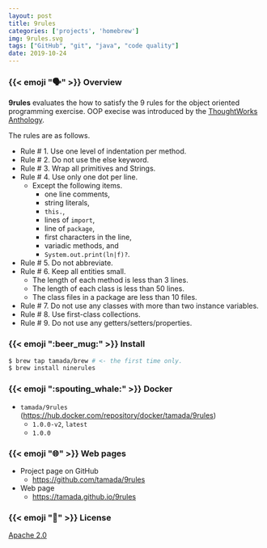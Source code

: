 ```yaml
---
layout: post
title: 9rules
categories: ['projects', 'homebrew']
img: 9rules.svg
tags: ["GitHub", "git", "java", "code quality"]
date: 2019-10-24
---
```


### {{< emoji ":speaking_head:" >}} Overview

**9rules** evaluates the how to satisfy the 9 rules for the object oriented programming exercise.
OOP execise was introduced by the [ThoughtWorks Anthology](http://shop.oreilly.com/product/9781934356142.do).

<!--more-->

The rules are as follows.

* Rule # 1. Use one level of indentation per method.
* Rule # 2. Do not use the else keyword.
* Rule # 3. Wrap all primitives and Strings.
* Rule # 4. Use only one dot per line.
    * Except the following items.
      * one line comments,
      * string literals,
      * `this.`, 
      * lines of `import`, 
      * line of `package`,
      * first characters in the line,
      * variadic methods, and 
      * `System.out.print(ln|f)?`.
* Rule # 5. Do not abbreviate.
* Rule # 6. Keep all entities small.
    * The length of each method is less than 3 lines.
    * The length of each class is less than 50 lines.
    * The class files in a package are less than 10 files.
* Rule # 7. Do not use any classes with more than two instance variables.
* Rule # 8. Use first-class collections.
* Rule # 9. Do not use any getters/setters/properties.



### {{< emoji ":beer_mug:" >}} Install

```sh
$ brew tap tamada/brew # <- the first time only.
$ brew install ninerules
```

### {{< emoji ":spouting_whale:" >}} Docker

* `tamada/9rules` (https://hub.docker.com/repository/docker/tamada/9rules)
    * `1.0.0-v2`, `latest`
    * `1.0.0`

### {{< emoji ":globe_with_meridians:" >}} Web pages

* Project page on GitHub
    * https://github.com/tamada/9rules
* Web page
    * https://tamada.github.io/9rules

### {{< emoji ":handshake:" >}} License

[Apache 2.0](https://github.com/tamada/9rules/blob/master/LICENSE)
